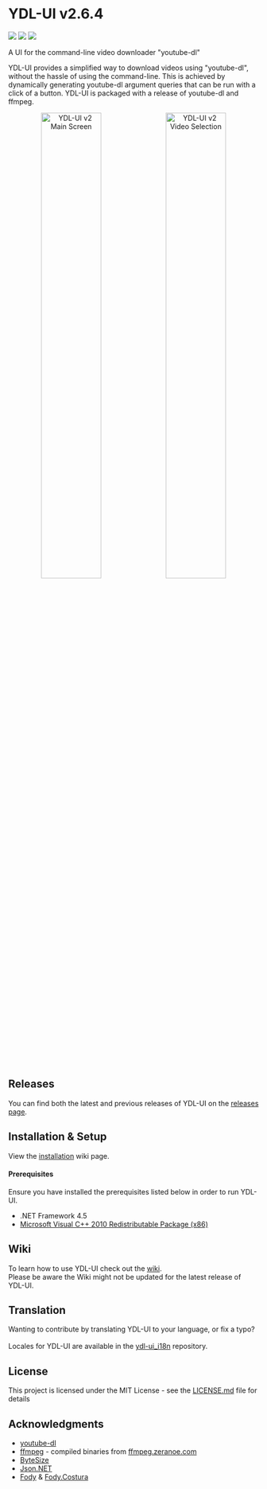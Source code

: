 # YDL-UI v2.6.4
<p float="left" align="left" width="100%">
 <img src="https://img.shields.io/github/license/Maxstupo/ydl-ui.svg" />
 <img src="https://img.shields.io/github/release/Maxstupo/ydl-ui.svg" />
 <img src="https://img.shields.io/github/downloads/Maxstupo/ydl-ui/total.svg" />
</p>

A UI for the command-line video downloader "youtube-dl"

YDL-UI provides a simplified way to download videos using "youtube-dl", without the hassle of using the command-line. This is achieved by dynamically generating youtube-dl argument queries that can be run with a click of a button. YDL-UI is packaged with a release of youtube-dl and ffmpeg.

<p float="left" align="center" width="100%">
 <img src="https://github.com/Maxstupo/ydl-ui/blob/v2.2.0/Screenshots/YDL-UI_v2.2.0.png" width="49%" alt="YDL-UI v2 Main Screen"/>
 <img src="https://github.com/Maxstupo/ydl-ui/blob/v2.2.0/Screenshots/YDL-UI_v2.2.0_VideoSelection.png" width="49%" alt="YDL-UI v2 Video Selection"/>
</p>

## Releases

You can find both the latest and previous releases of YDL-UI on the [releases page](https://github.com/Maxstupo/ydl-ui/releases).

## Installation & Setup

View the [installation](https://github.com/Maxstupo/ydl-ui/wiki/Installation) wiki page.

#### Prerequisites
Ensure you have installed the prerequisites listed below in order to run YDL-UI.
 - .NET Framework 4.5
 - [Microsoft Visual C++ 2010 Redistributable Package (x86)](https://www.microsoft.com/en-US/download/details.aspx?id=5555)

## Wiki 
To learn how to use YDL-UI check out the [wiki](https://github.com/Maxstupo/ydl-ui/wiki).<br>Please be aware the Wiki might not be updated for the latest release of YDL-UI.

## Translation
Wanting to contribute by translating YDL-UI to your language, or fix a typo?
<br><br>
Locales for YDL-UI are available in the [ydl-ui_i18n](https://github.com/Maxstupo/ydl-ui_i18n) repository.

## License

This project is licensed under the MIT License - see the [LICENSE.md](LICENSE.md) file for details

## Acknowledgments

* [youtube-dl](https://github.com/rg3/youtube-dl)
* [ffmpeg](https://www.ffmpeg.org/) - compiled binaries from [ffmpeg.zeranoe.com](https://ffmpeg.zeranoe.com/builds/)
* [ByteSize](https://github.com/omar/ByteSize)
* [Json.NET](https://github.com/JamesNK/Newtonsoft.Json)
* [Fody](https://github.com/Fody/Fody/) & [Fody.Costura](https://github.com/Fody/Costura)

